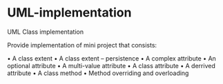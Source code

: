 # UML-implementation
UML Class implementation

Provide implementation of mini project that consists:
 
• A class extent
• A class extent – persistence
• A complex attribute
• An optional attribute
• A multi-value attribute
• A class attribute
• A derrived attribute
• A class method
• Method overriding and overloading
